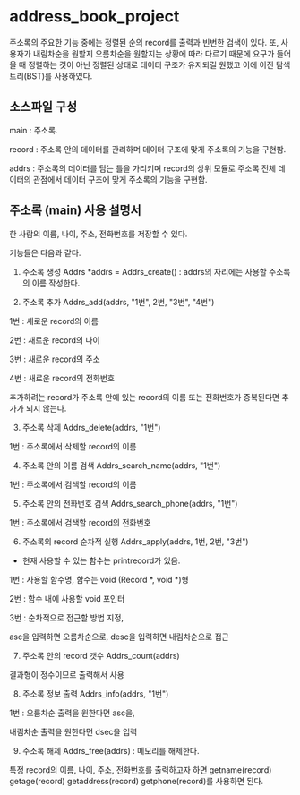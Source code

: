 # address_book_project
주소록의 주요한 기능 중에는 정렬된 순의 record를 출력과 빈번한 검색이 있다. 
또, 사용자가 내림차순을 원할지 오름차순을 원할지는 상황에 따라 다르기 때문에 요구가 들어올 때 정렬하는 것이 아닌 정렬된 상태로 데이터 구조가 유지되길 원했고 이에 이진 탐색 트리(BST)를 사용하였다. 

## 소스파일 구성
main : 주소록.

record : 주소록 안의 데이터를 관리하며 데이터 구조에 맞게 주소록의 기능을 구현함.

addrs : 주소록의 데이터를 담는 틀을 가리키며 record의 상위 모듈로 주소록 전체 데이터의 관점에서 데이터 구조에 맞게 주소록의 기능을 구현함.

## 주소록 (main) 사용 설명서
한 사람의 이름, 나이, 주소, 전화번호를 저장할 수 있다.

기능들은 다음과 같다.

1) 주소록 생성
Addrs *addrs = Addrs_create() : addrs의 자리에는 사용할 주소록의 이름 작성한다.

2) 주소록 추가
Addrs_add(addrs, "1번", 2번, "3번", "4번")

1번 : 새로운 record의 이름

2번 : 새로운 record의 나이

3번 : 새로운 record의 주소

4번 : 새로운 record의 전화번호

추가하려는 record가 주소록 안에 있는 record의 이름 또는 전화번호가 중복된다면 추가가 되지 않는다.

3) 주소록 삭제
Addrs_delete(addrs, "1번")

1번 : 주소록에서 삭제할 record의 이름

4) 주소록 안의 이름 검색
Addrs_search_name(addrs, "1번")

1번 : 주소록에서 검색할 record의 이름

5) 주소록 안의 전화번호 검색
Addrs_search_phone(addrs, "1번")

1번 : 주소록에서 검색할 record의 전화번호

6) 주소록의 record 순차적 실행
Addrs_apply(addrs, 1번, 2번, "3번")

* 현재 사용할 수 있는 함수는 printrecord가 있음.

1번 : 사용할 함수명, 함수는 void (Record *, void *)형

2번 : 함수 내에 사용할 void 포인터

3번 : 순차적으로 접근할 방법 지정,

asc을 입력하면 오름차순으로, desc을 입력하면 내림차순으로 접근

7) 주소록 안의 record 갯수
Addrs_count(addrs)

결과형이 정수이므로 출력해서 사용

8) 주소록 정보 출력
Addrs_info(addrs, "1번")

1번 : 오름차순 출력을 원한다면 asc을,

내림차순 출력을 원한다면 dsec을 입력

9) 주소록 해제
Addrs_free(addrs) : 메모리를 해제한다.

특정 record의 이름, 나이, 주소, 전화번호를 출력하고자 하면
getname(record) getage(record) getaddress(record) getphone(record)를 사용하면 된다.

